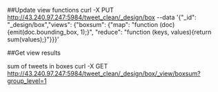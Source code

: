 
##Update view functions
curl -X PUT http://43.240.97.247:5984/tweet_clean/_design/box --data '{"_id": "_design/box","views": {"boxsum": {"map": "function (doc) {emit(doc.bounding_box, 1);}", "reduce": "function (keys, values){return sum(values);}"}}}'



##Get view results

sum of tweets in boxes
curl -X GET http://43.240.97.247:5984/tweet_clean/_design/box/_view/boxsum?group_level=1


